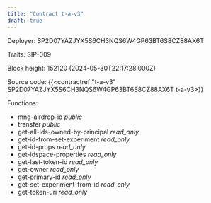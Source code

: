 ```yaml
---
title: "Contract t-a-v3"
draft: true
---
```

Deployer: SP2D07YAZJYX5S6CH3NQS6W4GP63BT6S8CZ88AX6T

Traits:
SIP-009 



Block height: 152120 (2024-05-30T22:17:28.000Z)

Source code: {{<contractref "t-a-v3" SP2D07YAZJYX5S6CH3NQS6W4GP63BT6S8CZ88AX6T t-a-v3>}}

Functions:

* mng-airdrop-id _public_
* transfer _public_
* get-all-ids-owned-by-principal _read_only_
* get-id-from-set-experiment _read_only_
* get-id-props _read_only_
* get-idspace-properties _read_only_
* get-last-token-id _read_only_
* get-owner _read_only_
* get-primary-id _read_only_
* get-set-experiment-from-id _read_only_
* get-token-uri _read_only_
